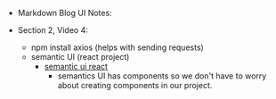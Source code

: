 - Markdown Blog UI Notes:

- Section 2, Video 4:
  - npm install axios (helps with sending requests)
  - semantic UI (react project)
    - [semantic ui react](https://react.semantic-ui.com/)
      - semantics UI has components so we don't have to worry about creating components in our project.
